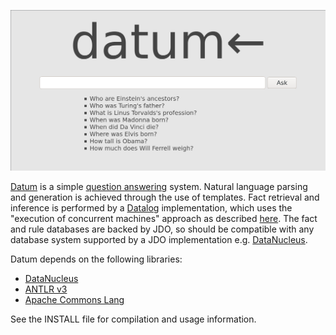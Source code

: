 ![Screenshot](screen.png)

[Datum][1] is a simple [question answering][2] system. Natural language parsing and
generation is achieved through the use of templates. Fact retrieval and
inference is performed by a [Datalog][3] implementation, which uses the
"execution of concurrent machines" approach as described [here][4]. The fact and
rule databases are backed by JDO, so should be compatible with any database
system supported by a JDO implementation e.g. [DataNucleus][5].

Datum depends on the following libraries:
- [DataNucleus][5]
- [ANTLR v3][6]
- [Apache Commons Lang][7]

See the INSTALL file for compilation and usage information.

[1]: https://github.com/davidar/da.vidr.cc/blob/master/java/war/jsp/datum.jsp
[2]: http://en.wikipedia.org/wiki/Question_answering
[3]: http://en.wikipedia.org/wiki/Datalog
[4]: http://www.cs.sunysb.edu/~warren/xsbbook/node15.html
[5]: http://www.datanucleus.org/
[6]: http://antlr.org/
[7]: http://commons.apache.org/lang/
